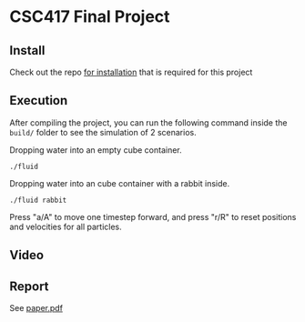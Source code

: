 # CSC417 Final Project
## Install
Check out the repo <a href="https://github.com/dilevin/CSC417-a1-mass-spring-1d"> for installation</a> that is required for this project

## Execution
After compiling the project, you can run the following command inside the `build/` folder to see the simulation of 2 scenarios.  

Dropping water into an empty cube container.

```
./fluid 
```

Dropping water into an cube container with a rabbit inside.
```
./fluid rabbit
```

Press "a/A" to move one timestep forward, and press "r/R" to reset positions and velocities for all particles.

## Video


## Report 
See <a href="">paper.pdf</a>